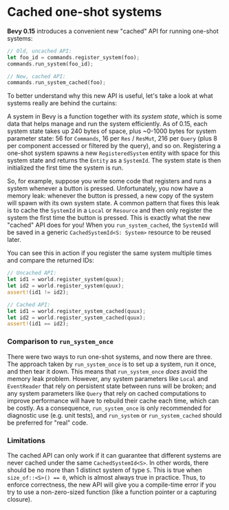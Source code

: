 # Cached one-shot systems

**Bevy 0.15** introduces a convenient new "cached" API for running one-shot systems:

```rust
// Old, uncached API:
let foo_id = commands.register_system(foo);
commands.run_system(foo_id);

// New, cached API:
commands.run_system_cached(foo);
```

To better understand why this new API is useful, let's take a look at what systems really are behind the curtains:

A system in Bevy is a function together with its _system state_, which is some data that helps manage and run the system efficiently. As of 0.15, each system state takes up 240 bytes of space, plus ~0-1000 bytes for system parameter state: 56 for `Commands`, 16 per `Res` / `ResMut`, 216 per `Query` (plus 8 per component accessed or filtered by the query), and so on. Registering a one-shot system spawns a new `RegisteredSystem` entity with space for this system state and returns the `Entity` as a `SystemId`. The system state is then initialized the first time the system is run.

So, for example, suppose you write some code that registers and runs a system whenever a button is pressed. Unfortunately, you now have a memory leak: whenever the button is pressed, a new copy of the system will spawn with its own system state. A common pattern that fixes this leak is to cache the `SystemId` in a `Local` or `Resource` and then only register the system the first time the button is pressed. This is exactly what the new "cached" API does for you! When you `run_system_cached`, the `SystemId` will be saved in a generic `CachedSystemId<S: System>` resource to be reused later.

You can see this in action if you register the same system multiple times and compare the returned IDs:

```rust
// Uncached API:
let id1 = world.register_system(quux);
let id2 = world.register_system(quux);
assert!(id1 != id2);

// Cached API:
let id1 = world.register_system_cached(quux);
let id2 = world.register_system_cached(quux);
assert!(id1 == id2);
```

### Comparison to `run_system_once`

There were two ways to run one-shot systems, and now there are three. The approach taken by `run_system_once` is to set up a system, run it once, and then tear it down. This means that `run_system_once` _does_ avoid the memory leak problem. However, any system parameters like `Local` and `EventReader` that rely on persistent state between runs will be broken; and any system parameters like `Query` that rely on cached computations to improve performance will have to rebuild their cache each time, which can be costly. As a consequence, `run_system_once` is only recommended for diagnostic use (e.g. unit tests), and `run_system` or `run_system_cached` should be preferred for "real" code.

### Limitations

The cached API can only work if it can guarantee that different systems are never cached under the same `CachedSystemId<S>`. In other words, there should be no more than 1 distinct system of type `S`. This is true when `size_of::<S>() == 0`, which is almost always true in practice. Thus, to enforce correctness, the new API will give you a compile-time error if you try to use a non-zero-sized function (like a function pointer or a capturing closure).
